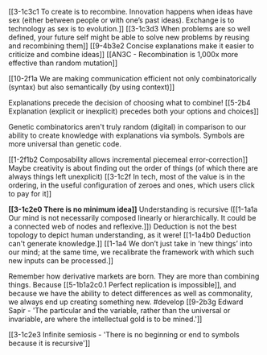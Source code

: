 [[3-1c3c1 To create is to recombine. Innovation happens when ideas have sex (either between people or with one’s past ideas). Exchange is to technology as sex is to evolution.]]
	[[3-1c3d3 When problems are so well defined, your future self might be able to solve new problems by reusing and recombining them]]
		[[9-4b3e2 Concise explanations make it easier to criticize and combine ideas]]
			[[AN3C - Recombination is 1,000x more effective than random mutation]]

[[10-2f1a We are making communication efficient not only combinatorically (syntax) but also semantically (by using context)]]

Explanations precede the decision of choosing what to combine!
	[[5-2b4 Explanation (explicit or inexplicit) precedes both your options and choices]]

Genetic combinatorics aren't truly random (digital) in comparison to our ability to create knowledge with explanations via symbols. Symbols are more universal than genetic code.

[[1-2f1b2 Composability allows incremental piecemeal error-correction]]
	Maybe creativity is about finding out the order of things (of which there are always things left unexplicit)
		[[3-1c2f In tech, most of the value is in the ordering, in the useful configuration of zeroes and ones, which users click to pay for it]]

**[[3-1c2e0 There is no minimum idea]]**
	Understanding is recursive ([[1-1a1a Our mind is not necessarily composed linearly or hierarchically. It could be a connected web of nodes and reflexive.]])
		Deduction is not the best topology to depict human understanding, as it were!
			[[1-1a4b0 Deduction can't generate knowledge.]]
				[[1-1a4 We don’t just take in ‘new things’ into our mind; at the same time, we recalibrate the framework with which such new inputs can be processed.]]

Remember how derivative markets are born. They are more than combining things. 
	Because [[5-1b1a2c0.1 Perfect replication is impossible]], and because we have the ability to detect differences as well as commonality, we always end up creating something new. #develop 
		[[9-2b3g Edward Sapir - 'The particular and the variable, rather than the universal or invariable, are where the intellectual gold is to be mined.']]

[[3-1c2e3 Infinite semiosis - 'There is no beginning or end to symbols because it is recursive']]